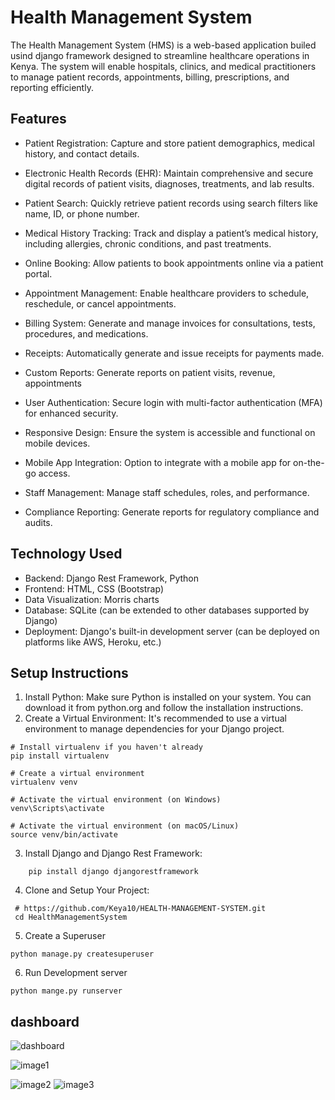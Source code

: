 
#  Health Management System

The Health Management System (HMS) is a web-based application builed usind django framework designed to streamline healthcare operations in Kenya. The system will enable hospitals, clinics, and medical practitioners to manage patient records, appointments, billing, prescriptions, and reporting efficiently.



## Features

- Patient Registration: Capture and store patient demographics, medical history, and contact details.
- Electronic Health Records (EHR): Maintain comprehensive and secure digital records of patient visits, diagnoses, treatments, and lab results.
- Patient Search: Quickly retrieve patient records using search filters like name, ID, or phone number.
- Medical History Tracking: Track and display a patient’s medical history, including allergies, chronic conditions, and past treatments.
- Online Booking: Allow patients to book appointments online via a patient portal.
- Appointment Management: Enable healthcare providers to schedule, reschedule, or cancel appointments.
- Billing System: Generate and manage invoices for consultations, tests, procedures, and medications.
- Receipts: Automatically generate and issue receipts for payments made.

- Custom Reports: Generate reports on patient visits, revenue, appointments
- User Authentication: Secure login with multi-factor authentication (MFA) for enhanced security.
- Responsive Design: Ensure the system is accessible and functional on mobile devices.

- Mobile App Integration: Option to integrate with a mobile app for on-the-go access.

- Staff Management: Manage staff schedules, roles, and performance.

- Compliance Reporting: Generate reports for regulatory compliance and audits.

## Technology Used

- Backend: Django Rest Framework, Python
- Frontend: HTML, CSS (Bootstrap)
- Data Visualization: Morris charts
- Database: SQLite (can be extended to other databases supported by Django)
- Deployment: Django's built-in development server (can be deployed on platforms like AWS, Heroku, etc.)

## Setup Instructions
1. Install Python: Make sure Python is installed on your system. You can download it from python.org and follow the installation instructions.
2. Create a Virtual Environment: It's recommended to use a virtual environment to manage dependencies for your Django project.
```
# Install virtualenv if you haven't already
pip install virtualenv

# Create a virtual environment
virtualenv venv

# Activate the virtual environment (on Windows)
venv\Scripts\activate

# Activate the virtual environment (on macOS/Linux)
source venv/bin/activate
```
3. Install Django and Django Rest Framework:

```   # Install Django and Django Rest Framework using pip.
    pip install django djangorestframework
```
4. Clone and Setup Your Project:
```
 # https://github.com/Keya10/HEALTH-MANAGEMENT-SYSTEM.git
 cd HealthManagementSystem
 ```
 5. Create a Superuser
 ``` 
 python manage.py createsuperuser
 ```
 6. Run Development server
 ``` 
 python mange.py runserver
 ```
 
## dashboard
![dashboard](https://github.com/user-attachments/assets/956c8949-7aaa-4c12-8c0d-6b520c0070f1)


![image1](https://github.com/user-attachments/assets/3f64f2b3-5b94-4606-b2ba-6bcdb4c105bf)

![image2](https://github.com/user-attachments/assets/63c83fd7-9fb3-4de1-b19c-55c16c0117e9)
![image3](https://github.com/user-attachments/assets/de478e73-3d8c-473a-8fd5-1645ab03ed56)
